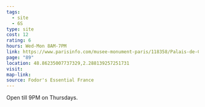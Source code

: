 ```yaml
---
tags:
  - site
  - 6S
type: site
cost: 12
rating: 6
hours: Wed-Mon 8AM-7PM
link: https://www.parisinfo.com/musee-monument-paris/118358/Palais-de-Chaillot
page: "89"
location: 48.86235007737329,2.288139257251731
visit: 
map-link: 
source: Fodor's Essential France
---
```

Open till 9PM on Thursdays.